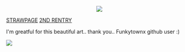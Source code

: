 <p align=center> <img src=https://komarev.com/ghpvc/?username=5th-child&color=b08fc3&style=flat-square&label=how+many+gummy+worms+i+get&abbreviated=true>

[STRAWPAGE](https://5th-child.straw.page/) [2ND RENTRY](https://rentry.co/meows)

I'm greatful for this beautiful art.. thank you.. Funkytownx github user :)

![](https://file.garden/ZeS9pBqOoVX2ptTR/im%20goign%20to%20end%20it%20mpreg?v=1718807875570)
